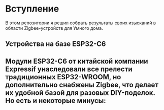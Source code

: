 # Вступление #
В этом репозитории я решил собрать результаты своих изысканий в области Zigbee-устройств для Умного дома.
## Устройства на базе ESP32-C6 ##
Модули ESP32-C6 от китайской компании Expressif унаследовали все прелести традиционных ESP32-WROOM, но дополнительно снабжены Zigbee, что делает их удобной базой для разовых DIY-поделок.
Но есть и некоторые минусы:
- 
